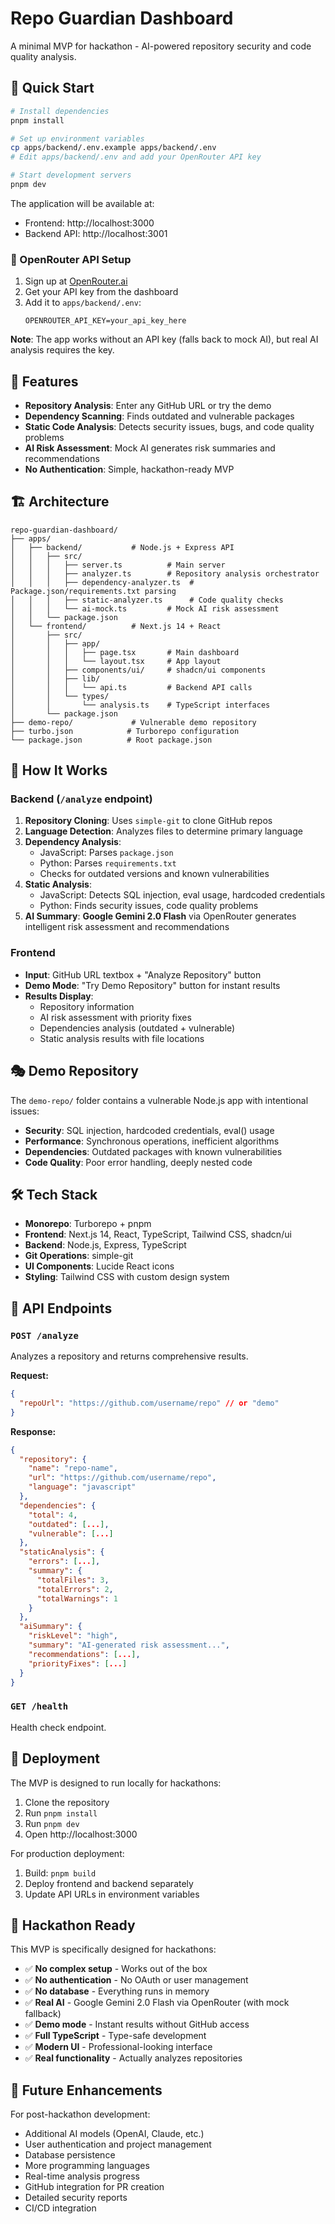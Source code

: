 # Repo Guardian Dashboard

A minimal MVP for hackathon - AI-powered repository security and code quality analysis.

## 🚀 Quick Start

```bash
# Install dependencies
pnpm install

# Set up environment variables
cp apps/backend/.env.example apps/backend/.env
# Edit apps/backend/.env and add your OpenRouter API key

# Start development servers
pnpm dev
```

The application will be available at:
- Frontend: http://localhost:3000
- Backend API: http://localhost:3001

### 🔑 OpenRouter API Setup

1. Sign up at [OpenRouter.ai](https://openrouter.ai/)
2. Get your API key from the dashboard
3. Add it to `apps/backend/.env`:
   ```
   OPENROUTER_API_KEY=your_api_key_here
   ```

**Note**: The app works without an API key (falls back to mock AI), but real AI analysis requires the key.

## 🎯 Features

- **Repository Analysis**: Enter any GitHub URL or try the demo
- **Dependency Scanning**: Finds outdated and vulnerable packages
- **Static Code Analysis**: Detects security issues, bugs, and code quality problems
- **AI Risk Assessment**: Mock AI generates risk summaries and recommendations
- **No Authentication**: Simple, hackathon-ready MVP

## 🏗️ Architecture

```
repo-guardian-dashboard/
├── apps/
│   ├── backend/           # Node.js + Express API
│   │   ├── src/
│   │   │   ├── server.ts          # Main server
│   │   │   ├── analyzer.ts        # Repository analysis orchestrator
│   │   │   ├── dependency-analyzer.ts  # Package.json/requirements.txt parsing
│   │   │   ├── static-analyzer.ts      # Code quality checks
│   │   │   └── ai-mock.ts         # Mock AI risk assessment
│   │   └── package.json
│   └── frontend/          # Next.js 14 + React
│       ├── src/
│       │   ├── app/
│       │   │   ├── page.tsx       # Main dashboard
│       │   │   └── layout.tsx     # App layout
│       │   ├── components/ui/     # shadcn/ui components
│       │   ├── lib/
│       │   │   └── api.ts         # Backend API calls
│       │   └── types/
│       │       └── analysis.ts    # TypeScript interfaces
│       └── package.json
├── demo-repo/             # Vulnerable demo repository
├── turbo.json            # Turborepo configuration
└── package.json          # Root package.json
```

## 🔧 How It Works

### Backend (`/analyze` endpoint)

1. **Repository Cloning**: Uses `simple-git` to clone GitHub repos
2. **Language Detection**: Analyzes files to determine primary language
3. **Dependency Analysis**: 
   - JavaScript: Parses `package.json`
   - Python: Parses `requirements.txt`
   - Checks for outdated versions and known vulnerabilities
4. **Static Analysis**: 
   - JavaScript: Detects SQL injection, eval usage, hardcoded credentials
   - Python: Finds security issues, code quality problems
5. **AI Summary**: **Google Gemini 2.0 Flash** via OpenRouter generates intelligent risk assessment and recommendations

### Frontend

- **Input**: GitHub URL textbox + "Analyze Repository" button
- **Demo Mode**: "Try Demo Repository" button for instant results
- **Results Display**: 
  - Repository information
  - AI risk assessment with priority fixes
  - Dependencies analysis (outdated + vulnerable)
  - Static analysis results with file locations

## 🎭 Demo Repository

The `demo-repo/` folder contains a vulnerable Node.js app with intentional issues:

- **Security**: SQL injection, hardcoded credentials, eval() usage
- **Performance**: Synchronous operations, inefficient algorithms  
- **Dependencies**: Outdated packages with known vulnerabilities
- **Code Quality**: Poor error handling, deeply nested code

## 🛠️ Tech Stack

- **Monorepo**: Turborepo + pnpm
- **Frontend**: Next.js 14, React, TypeScript, Tailwind CSS, shadcn/ui
- **Backend**: Node.js, Express, TypeScript
- **Git Operations**: simple-git
- **UI Components**: Lucide React icons
- **Styling**: Tailwind CSS with custom design system

## 📝 API Endpoints

### `POST /analyze`
Analyzes a repository and returns comprehensive results.

**Request:**
```json
{
  "repoUrl": "https://github.com/username/repo" // or "demo"
}
```

**Response:**
```json
{
  "repository": {
    "name": "repo-name",
    "url": "https://github.com/username/repo",
    "language": "javascript"
  },
  "dependencies": {
    "total": 4,
    "outdated": [...],
    "vulnerable": [...]
  },
  "staticAnalysis": {
    "errors": [...],
    "summary": {
      "totalFiles": 3,
      "totalErrors": 2,
      "totalWarnings": 1
    }
  },
  "aiSummary": {
    "riskLevel": "high",
    "summary": "AI-generated risk assessment...",
    "recommendations": [...],
    "priorityFixes": [...]
  }
}
```

### `GET /health`
Health check endpoint.

## 🚀 Deployment

The MVP is designed to run locally for hackathons:

1. Clone the repository
2. Run `pnpm install`
3. Run `pnpm dev`
4. Open http://localhost:3000

For production deployment:
1. Build: `pnpm build`
2. Deploy frontend and backend separately
3. Update API URLs in environment variables

## 🎯 Hackathon Ready

This MVP is specifically designed for hackathons:

- ✅ **No complex setup** - Works out of the box
- ✅ **No authentication** - No OAuth or user management
- ✅ **No database** - Everything runs in memory
- ✅ **Real AI** - Google Gemini 2.0 Flash via OpenRouter (with mock fallback)
- ✅ **Demo mode** - Instant results without GitHub access
- ✅ **Full TypeScript** - Type-safe development
- ✅ **Modern UI** - Professional-looking interface
- ✅ **Real functionality** - Actually analyzes repositories

## 🔮 Future Enhancements

For post-hackathon development:

- Additional AI models (OpenAI, Claude, etc.)
- User authentication and project management
- Database persistence
- More programming languages
- Real-time analysis progress
- GitHub integration for PR creation
- Detailed security reports
- CI/CD integration